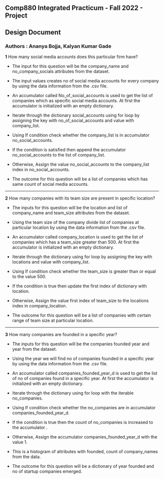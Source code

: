 ## Comp880 Integrated Practicum - Fall 2022 - Project

##  Design Document

### Authors : Ananya Bojja, Kalyan Kumar Gade


**1** How many social media accounts does this particular firm have?

- The input for this question will be the company_name and no_company_socials attributes from the dataset. 

- The input values creates no of social media accounts for every company by using the data information from the .csv file. 

- An accumulator called No_of_social_accounts is used to get the list of companies which as specific social media accounts. At first the accumulator is initialized with an empty dictionary. 

- Iterate through the dictionary social_accounts using for loop by assigning the key with no_of_social_accounts and value with company_list.

- Using If condition check whether the company_list is in accumulator no_social_accounts.

- If the condition is satisfied then append the accumulator no_social_accounts to the list of company_list.

- Otherwise, Assign the value no_social_accounts to the company_list index in no_social_accounts.

- The outcome for this question will be a list of companies which has same count of social media accounts.

----------------------------------------------------------------------------------------------------------------

**2** How many companies with its team size are present in specific location?

- The inputs for this question will be the location and list of company_name and team_size attributes from the dataset. 

- Using the team size of the company divide list of companies at particular location by using the data information from the .csv file. 

- An accumulator called company_location is used to get the list of companies which has a team_size greater than 500. At first the accumulator is initialized with an empty dictionary. 

- Iterate through the dictionary using for loop by assigning the key with locations and value with company_list.

- Using If condition check whether the team_size is greater than or equal to the value 500. 

- If the condition is true then update the first index of dictionary with location.

- Otherwise, Assign the value first index of team_size to the locations index in company_location.

- The outcome for this question will be a list of companies with certain range of team size at particular location.

-------------------------------------------------------------------------------------------------------------------------

**3** How many companies are founded in a specific year?

- The inputs for this question will be the companies founded year and year  from the dataset. 

- Using the year we will find no of companies founded in a specific year by using the data information from the .csv file. 

- An accumulator called companies_founded_year_d is used to get the list of no of companies found in a specific year. At first the accumulator is initialized with an empty dictionary. 

- Iterate through the dictionary using for loop with the iterable no_companies.

- Using If condition check whether the no_companies are in accumulator companies_founded_year_d. 

- If the condition is true then the count of no_companies is increased to the accumulator .

- Otherwise, Assign the accumulator companies_founded_year_d with the value 1.

- This is a histogram of attributes with founded, count of company_names from the data. 

- The outcome for this question will be a dictionary of  year founded and no of startup companies emerged.


